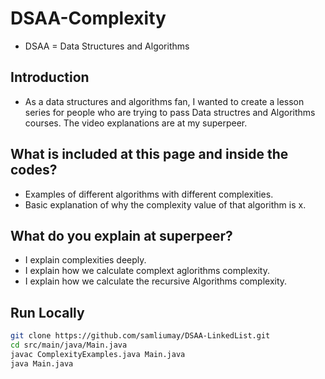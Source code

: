 # DSAA-Complexity
* DSAA = Data Structures and Algorithms 

## Introduction 
* As a data structures and algorithms fan, I wanted to create a lesson series for people who are trying to pass Data structres and Algorithms courses. The video explanations are at my superpeer. 

## What is included at this page and inside the codes? 
* Examples of different algorithms with different complexities.
* Basic explanation of why the complexity value of that algorithm is x.

## What do you explain at superpeer?
* I explain complexities deeply. 
* I explain how we calculate complext aglorithms complexity.
* I explain how we calculate the recursive Algorithms complexity.

## Run Locally

```bash
git clone https://github.com/samliumay/DSAA-LinkedList.git
cd src/main/java/Main.java
javac ComplexityExamples.java Main.java
java Main.java
```

